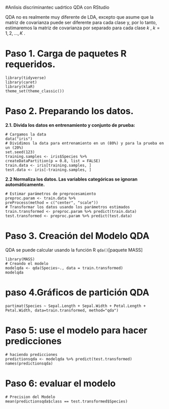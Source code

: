 #Anlisis discriminantec uadrtico QDA con RStudio

QDA no es realmente muy diferente de LDA, excepto que asume que la matriz de covarianza puede ser diferente para cada clase y, por lo tanto, estimaremos la matriz de covarianza por separado para cada clase $k$ , $k = 1, 2, ..., K$ .

# **Paso 1. Carga de paquetes R requeridos.**

```{r message=FALSE}
library(tidyverse)
library(caret)
library(klaR)
theme_set(theme_classic())
```

# **Paso 2. Preparando los datos.**

**2.1. Divida los datos en entrenamiento y conjunto de prueba:**
  
  ```{r}
# Cargamos la data
data("iris")
# Dividimos la data para entrenamiento en un (80%) y para la prueba en un (20%)
set.seed(123)
training.samples <- iris$Species %>%
  createDataPartition(p = 0.8, list = FALSE)
train.data <- iris[training.samples, ]
test.data <- iris[-training.samples, ]
```

**2.2 Normaliza los datos. Las variables categóricas se ignoran automáticamente.**
  
  ```{r}
# Estimar parámetros de preprocesamiento
preproc.param <- train.data %>% 
  preProcess(method = c("center", "scale"))
# Transformar los datos usando los parámetros estimados
train.transformed <- preproc.param %>% predict(train.data)
test.transformed <- preproc.param %>% predict(test.data)
```
# **Paso 3. Creación del Modelo QDA**
 QDA se puede calcular usando la función R `qda()`[paquete MASS]

```{r}
library(MASS)
# Creando el modelo
modelqda <- qda(Species~., data = train.transformed)
modelqda

```
# paso 4.**Gráficos de partición QDA**
```{r} 
partimat(Species ~ Sepal.Length + Sepal.Width + Petal.Length + Petal.Width, data=train.transformed, method="qda")
```

# **Paso 5: use el modelo para hacer predicciones**

```{r}
# haciendo predicciones
predictionsqda <- modelqda %>% predict(test.transformed)
names(predictionsqda)
```

# **Paso 6: evaluar el modelo**
```{r}
# Precision del Modelo
mean(predictionsqda$class == test.transformed$Species)
```
